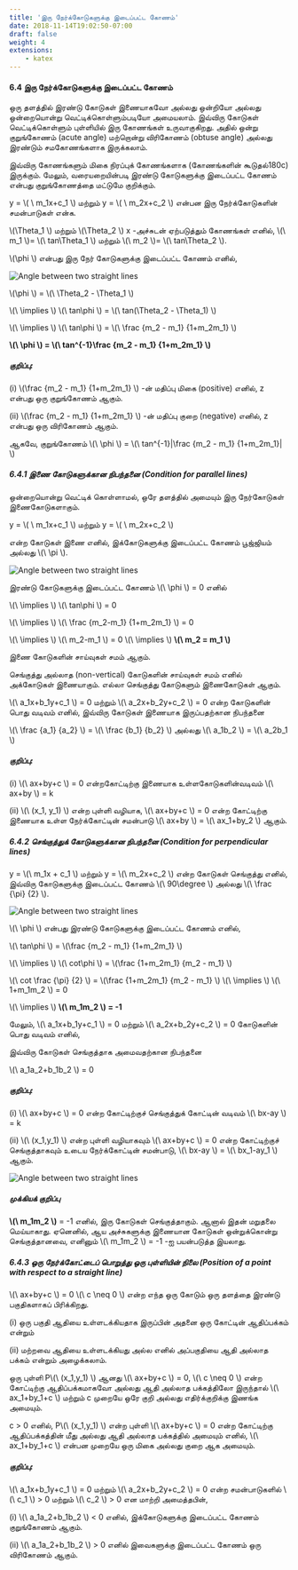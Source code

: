 ```yaml
---
title: 'இரு நேர்க்கோடுகளுக்கு இடைப்பட்ட கோணம்'
date: 2018-11-14T19:02:50-07:00
draft: false
weight: 4
extensions:
    - katex
---
```



#### 6.4 இரு நேர்க்கோடுகளுக்கு இடைப்பட்ட கோணம்


ஒரு தளத்தில் இரண்டு கோடுகள் இணையாகவோ அல்லது ஒன்றியோ அல்லது
ஒன்றையொன்று வெட்டிக்கொள்ளும்படியோ அமையலாம். இவ்விரு கோடுகள் வெட்டிக்கொள்ளும்
புள்ளியில் இரு கோணங்கள் உருவாகுகிறது. அதில் ஒன்று குறுங்கோணம் (acute angle)
மற்றொன்று விரிகோணம் (obtuse angle) அல்லது இரண்டும் சமகோணங்களாக இருக்கலாம்.

இவ்விரு கோணங்களும் மிகை நிரப்புக் கோணங்களாக (கோணங்களின் கூடுதல்180c)
இருக்கும். மேலும், வரையறையின்படி இரண்டு கோடுகளுக்கு இடைப்பட்ட கோணம் என்பது
குறுங்கோணத்தை மட்டுமே குறிக்கும்.

y = \\( \ m_1x+c_1 \\) மற்றும் y = \\( \ m_2x+c_2 \\) என்பன இரு
நேர்க்கோடுகளின் சமன்பாடுகள் என்க.

\\(\Theta_1 \\) மற்றும் \\(\Theta_2 \\) x -அச்சுடன் ஏற்படுத்தும் கோணங்கள்
எனில், \\(\ m_1  \\)= \\(\ tan\Theta_1 \\) மற்றும் \\(\ m_2 \\)= \\(\ tan\Theta_2 \\).

\\(\phi \\) என்பது இரு நேர் கோடுகளுக்கு இடைப்பட்ட கோணம்
எனில்,

![Angle between two straight lines](/books/maths/part-1/twodimension/chapter6/pic1.png)


\\(\phi \\) = \\(\ \Theta_2 - \Theta_1 \\) 

\\(\ \implies \\)    \\(\ tan\phi \\) = \\(\ tan(\Theta_2 - \Theta_1) \\)


 \\(\ \implies \\)   \\(\ tan\phi \\) = \\(\ \frac {m_2 - m_1} {1+m_2m_1} \\)

**\\(\ \phi \\) = \\(\ tan^{-1}\frac {m_2 - m_1} {1+m_2m_1} \\)**


##### குறிப்பு: 

(i) \\(\frac {m_2 - m_1} {1+m_2m_1} \\) -ன் மதிப்பு மிகை (positive) எனில், z என்பது ஒரு குறுங்கோணம் ஆகும்.

(ii) \\(\frac {m_2 - m_1} {1+m_2m_1} \\) -ன் மதிப்பு குறை (negative) எனில், z என்பது ஒரு விரிகோணம் ஆகும்.


ஆகவே, குறுங்கோணம் \\(\ \phi \\) = \\(\ tan^{-1}|\frac {m_2 - m_1} {1+m_2m_1}| \\) 

##### 6.4.1 இணை கோடுகளுக்கான நிபந்தனை (Condition for parallel lines)

ஒன்றையொன்று வெட்டிக் கொள்ளாமல், ஒரே தளத்தில் அமையும் இரு நேர்கோடுகள்
இணைகோடுகளாகும்.

y = \\( \ m_1x+c_1 \\) மற்றும் y = \\( \ m_2x+c_2 \\)

என்ற கோடுகள் இணை எனில், இக்கோடுகளுக்கு இடைப்பட்ட கோணம் பூஜ்ஜியம்
அல்லது \\(\ \pi \\).

![Angle between two straight lines](/books/maths/part-1/twodimension/chapter6/pic2.png)

இரண்டு கோடுகளுக்கு இடைப்பட்ட கோணம் \\(\ \phi \\) = 0 எனில்

\\(\ \implies \\)    \\(\ tan\phi \\) = 0

\\(\ \implies \\)  \\(\ \frac {m_2-m_1} {1+m_2m_1} \\) = 0

\\(\ \implies \\) \\(\ m_2-m_1 \\) = 0 \\(\ \implies \\)  **\\(\ m_2 = m_1 \\)**

இணை கோடுகளின் சாய்வுகள் சமம் ஆகும்.

செங்குத்து அல்லாத (non-vertical) கோடுகளின் சாய்வுகள் சமம் எனில் அக்கோடுகள்
இணையாகும். எல்லா செங்குத்து கோடுகளும் இணைகோடுகள் ஆகும்.

\\(\ a_1x+b_1y+c_1 \\) = 0 மற்றும் \\(\ a_2x+b_2y+c_2 \\) = 0 என்ற கோடுகளின் பொது வடிவம் எனில்,
இவ்விரு கோடுகள் இணையாக இருப்பதற்கான நிபந்தனை

\\(\ \frac {a_1} {a_2} \\) = \\(\ \frac {b_1} {b_2} \\) அல்லது \\(\ a_1b_2 \\) = \\(\ a_2b_1 \\)

##### குறிப்பு:

(i) \\(\ ax+by+c \\) = 0 என்றகோட்டிற்கு இணையாக உள்ளகோடுகளின்வடிவம் \\(\ ax+by \\) = k

(ii) \\(\ (x_1, y_1) \\) என்ற புள்ளி வழியாக, \\(\ ax+by+c \\) = 0 என்ற கோட்டிற்கு இணையாக உள்ள நேர்க்கோட்டின் சமன்பாடு \\(\ ax+by \\) = \\(\ ax_1+by_2 \\) ஆகும். 

##### 6.4.2 செங்குத்துக் கோடுகளுக்கான நிபந்தனை (Condition for perpendicular lines)

y = \\(\ m_1x + c_1 \\) மற்றும் y = \\(\ m_2x+c_2 \\) என்ற கோடுகள்
செங்குத்து எனில், இவ்விரு கோடுகளுக்கு இடைப்பட்ட கோணம் \\(\ 90\degree \\) அல்லது \\(\ \frac {\pi} {2} \\).

![Angle between two straight lines](/books/maths/part-1/twodimension/chapter6/pic3.png)

\\(\ \phi \\) என்பது இரண்டு கோடுகளுக்கு இடைப்பட்ட கோணம் எனில்,

\\(\ tan\phi \\) =  \\(\frac {m_2 - m_1} {1+m_2m_1} \\)

\\(\ \implies \\) \\(\ cot\phi \\) =  \\(\frac {1+m_2m_1} {m_2 - m_1} \\)

  \\(\ cot \frac {\pi} {2} \\) = \\(\frac {1+m_2m_1} {m_2 - m_1} \\) \\(\ \implies \\) \\(\ 1+m_1m_2 \\) = 0

 \\(\ \implies \\)      **\\(\ m_1m_2 \\) = -1** 

 மேலும், \\(\ a_1x+b_1y+c_1 \\) = 0 மற்றும் \\(\ a_2x+b_2y+c_2 \\) = 0 கோடுகளின் பொது வடிவம் எனில்,

இவ்விரு கோடுகள் செங்குத்தாக அமைவதற்கான நிபந்தனை

\\(\ a_1a_2+b_1b_2 \\) = 0

##### குறிப்பு: 

(i) \\(\ ax+by+c \\) = 0 என்ற கோட்டிற்குச் செங்குத்துக் கோட்டின் வடிவம் \\(\ bx-ay \\) = k

(ii) \\(\ (x_1,y_1) \\) என்ற புள்ளி வழியாகவும் \\(\ ax+by+c \\) = 0 என்ற கோட்டிற்குச் செங்குத்தாகவும் உடைய நேர்க்கோட்டின் சமன்பாடு, \\(\ bx-ay \\) = \\(\ bx_1-ay_1 \\) ஆகும்.

![Angle between two straight lines](/books/maths/part-1/twodimension/chapter6/pic4.png)

##### முக்கியக் குறிப்பு

**\\(\ m_1m_2 \\)** = -1 எனில், இரு கோடுகள் செங்குத்தாகும். ஆனால் இதன் மறுதலை மெய்யாகாது.
ஏனெனில், ஆய அச்சுகளுக்கு இணையான கோடுகள் ஒன்றுக்கொன்று செங்குத்தானவை,
எனினும் \\(\ m_1m_2 \\) = -1 -ஐ பயன்படுத்த இயலாது.

##### 6.4.3 ஒரு நேர்க்கோட்டைப் பொறுத்து ஒரு புள்ளியின் நிலை (Position of a point with respect to a straight line)

\\(\ ax+by+c \\) = 0 \\(\ c \neq 0 \\) என்ற எந்த ஒரு கோடும் ஒரு தளத்தை இரண்டு பகுதிகளாகப்
பிரிக்கிறது.

(i) ஒரு பகுதி ஆதியை உள்ளடக்கியதாக இருப்பின் அதனை ஒரு கோட்டின் ஆதிப்பக்கம்
என்றும்

(ii) மற்றவை ஆதியை உள்ளடக்கியது அல்ல எனில் அப்பகுதியை ஆதி அல்லாத பக்கம்
என்றும் அழைக்கலாம்.

ஒரு புள்ளி P\\(\ (x_1,y_1) \\) ஆனது \\(\ ax+by+c \\) = 0, \\(\ c \neq 0 \\) என்ற கோட்டிற்கு ஆதிப்பக்கமாகவோ அல்லது ஆதி அல்லாத பக்கத்திலோ இருந்தால் \\(\ ax_1+by_1+c \\) மற்றும் c முறையே ஒரே குறி அல்லது எதிர்க்குறிக்கு இணங்க அமையும்.

c > 0 எனில், P\\(\ (x_1,y_1) \\) என்ற புள்ளி \\(\ ax+by+c \\) = 0 என்ற கோட்டிற்கு ஆதிப்பக்கத்தின் மீது அல்லது ஆதி அல்லாத பக்கத்தில் அமையும் எனில், \\(\ ax_1+by_1+c \\) என்பன முறையே ஒரு மிகை
அல்லது குறை ஆக அமையும்.

##### குறிப்பு:

\\(\ a_1x+b_1y+c_1 \\) = 0 மற்றும் \\(\ a_2x+b_2y+c_2 \\) = 0 என்ற சமன்பாடுகளில் \\(\ c_1 \\) > 0 மற்றும் \\(\ c_2 \\) > 0 என மாற்றி அமைத்தபின்,

(i) \\(\ a_1a_2+b_1b_2 \\) < 0 எனில், இக்கோடுகளுக்கு இடைப்பட்ட கோணம் குறுங்கோணம் ஆகும்.

(ii) \\(\ a_1a_2+b_1b_2 \\) > 0 எனில் இவைகளுக்கு இடைப்பட்ட கோணம் ஒரு விரிகோணம் ஆகும்.

